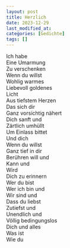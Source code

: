 ```yaml
---
layout: post
title: Herzlich
date: 2023-12-29
last_modified_at:
categories: [Gedichte]
tags: []
---
```


Ich habe  
Eine Umarmung  
Zu verschenken  
Wenn du willst  
Wohlig warmes  
Liebevoll goldenes  
Licht  
Aus tiefstem Herzen  
Das sich dir  
Ganz vorsichtig nähert  
Dich sanft und  
Zärtlich umhüllt  
Um Einlass bittet  
Und dich  
Wenn du willst  
Ganz tief in dir  
Berühren will und  
Kann und  
Wird  
Dich zu erinnern  
Wer du bist  
Wer ich bin und  
Wir sind und  
Dass du liebst  
Zutiefst und  
Unendlich und  
Völlig bedingungslos  
Dich und alles  
Was ist  
Wie du
